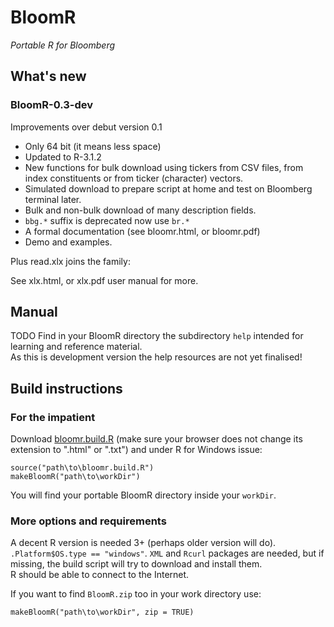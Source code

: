 BloomR
======

*Portable R for Bloomberg*


What's new
----------

### BloomR-0.3-dev

Improvements over debut version 0.1

- Only 64 bit (it means less space)
- Updated to R-3.1.2
- New functions for bulk download using tickers from CSV files, from index constituents or from ticker (character) vectors.
- Simulated download to prepare script at home and test on Bloomberg terminal later.
- Bulk and non-bulk download of many description fields.
- `bbg.*` suffix is deprecated now use `br.*`
- A formal documentation (see bloomr.html, or bloomr.pdf)
- Demo and examples.

Plus read.xlx joins the family:



See xlx.html, or xlx.pdf user manual for more.


Manual
------

TODO
Find in your BloomR directory the subdirectory `help` intended for learning and reference material.  
As this is development version the help resources are not yet finalised!

Build instructions
------------------

### For the impatient

Download [bloomr.build.R](https://raw.githubusercontent.com/AntonioFasano/BloomR/master/bloomr.build.R) (make sure your browser does not change its extension to ".html" or ".txt") and under R for Windows issue:

	source("path\to\bloomr.build.R")
	makeBloomR("path\to\workDir")


You will find your portable BloomR directory  inside your `workDir`.

### More options and requirements

A decent R version is needed 3+ (perhaps older version will do).  
`.Platform$OS.type == "windows"`. `XML` and `Rcurl` packages are needed, but if missing, the build script will try to download and install them.  
R should be able to connect to the Internet.

If you want to find  `BloomR.zip` too in your work directory use:

	makeBloomR("path\to\workDir", zip = TRUE)


    
<!-- Local Variables: -->
<!-- mode: markdown -->
<!-- End: -->

<!--  LocalWords:  BloomR Bloomberg CSV
 -->
